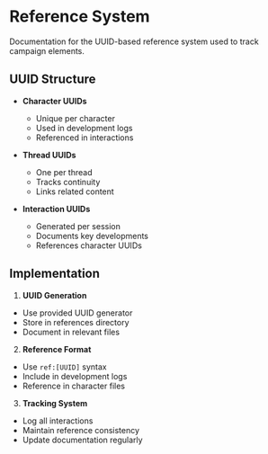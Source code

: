 # Reference System
Documentation for the UUID-based reference system used to track campaign elements.

## UUID Structure
- **Character UUIDs**
  * Unique per character
  * Used in development logs
  * Referenced in interactions

- **Thread UUIDs**
  * One per thread
  * Tracks continuity
  * Links related content

- **Interaction UUIDs**
  * Generated per session
  * Documents key developments
  * References character UUIDs

## Implementation
1. **UUID Generation**
- Use provided UUID generator
- Store in references directory
- Document in relevant files

2. **Reference Format**
- Use `ref:[UUID]` syntax
- Include in development logs
- Reference in character files

3. **Tracking System**
- Log all interactions
- Maintain reference consistency
- Update documentation regularly